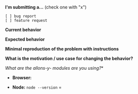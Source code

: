 <!-- Please do not submit support request here, instead see https://github.com/CodeCorico/allons-y-cordova/blob/master/CONTRIBUTING.md#question -->

**I'm submitting a...**  (check one with "x")
```
[ ] bug report
[ ] feature request
```

**Current behavior**
<!-- Describe how the bug manifests. -->

**Expected behavior**
<!-- Describe what the behavior would be without the bug. -->

**Minimal reproduction of the problem with instructions**
<!--
If the current behavior is a bug or you can illustrate your feature request better with an example,
please provide the *STEPS TO REPRODUCE* and if possible a *MINIMAL DEMO* of the problem via
https://plnkr.co or similar.
-->

**What is the motivation / use case for changing the behavior?**
<!-- Describe the motivation or the concrete use case -->

**What are the allons-y-* modules are you using?**
<!-- allons-y 1.X, allons-y-gulp 1.X, allons-y-express 1.X, etc -->

* **Browser:**
<!-- All browsers where this could be reproduced -->

* **Node:** `node --version` =